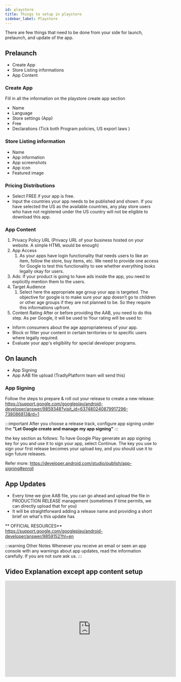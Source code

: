 ```yaml
---
id: playstore
title: Things to setup in playstore
sidebar_label: Playstore
---
```


There are few things that need to be done from your side for launch, prelaunch, and update of the app. 


## Prelaunch 
- Create App 
- Store Listing informations 
- App Content


### Create App
Fill in all the information on the playstore create app section 
- Name
- Language 
- Store settings (App)
- Free
- Declarations (Tick both Program policies, US export laws )

###  Store Listing information 
- Name
- App information
- App screenshots
- App icon
- Featured image

### Pricing Distributions
- Select FREE if your app is free. 
- Input the countries your app needs to be published and shown. If you have selected the US as the available countries, any play store users who have not registered under the US country will not be eligible to download this app. 


### App Content 
1. Privacy Policy URL (Privacy URL of your business hosted on your website. A simple HTML would be enough) 
2. App Access
     1. As your apps have login functionality that needs users to like an item, follow the store, buy items, etc. We need to provide one access for Google to test this functionality to see whether everything looks legally okay for users. 
3.  Ads: If your product is going to have ads inside the app, you need to explicitly mention them to the users. 
4. Target Audience
     1. Select here the appropriate age group your app is targeted. The objective for google is to make sure your app doesn’t go to children or other age groups if they are not planned to be. So they require this informations upfront. 
5. Content Rating
After or before providing the AAB, you need to do this step. As per Google, it will be used to 
Your rating will be used to:
- Inform consumers about the age appropriateness of your app.
- Block or filter your content in certain territories or to specific users where legally required.
- Evaluate your app's eligibility for special developer programs.


## On launch
- App Signing 
- App AAB file upload (TradlyPlatform team will send this)

### App Signing
Follow the steps to prepare & roll out your release to create a new release: https://support.google.com/googleplay/android-developer/answer/9859348?visit_id=637480240879917296-738086813&rd=1

:::important
After you choose a release track, configure app signing under the **"Let Google create and manage my app signing"** 
:::

the key section as follows:
To have Google Play generate an app signing key for you and use it to sign your app, select Continue. The key you use to sign your first release becomes your upload key, and you should use it to sign future releases.

Refer more: https://developer.android.com/studio/publish/app-signing#enroll


## App Updates
- Every time we give AAB file, you can go ahead and upload the file in PRODUCTION RELEASE management (sometimes if time permits, we can directly upload that for you)
- It will be straightforward adding a release name and providing a short brief on what's this update has 


** OFFICIAL RESOURCES**
https://support.google.com/googleplay/android-developer/answer/9859152?hl=en


:::warning Other Notes
Whenever you receive an email or seen an app console with any warnings about app updates, read the information carefully. If you are not sure ask us. 
:::

## Video Explanation except app content setup

<iframe width="560" height="315" src="https://www.youtube.com/embed/rGusFO9_Ias" frameborder="0" allow="accelerometer; autoplay; clipboard-write; encrypted-media; gyroscope; picture-in-picture" allowfullscreen></iframe>